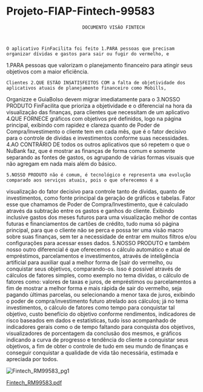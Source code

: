 # 								Projeto-FIAP-Fintech-99583

								DOCUMENTO VISÃO FINTECH



	O aplicativo FinFacilita foi feito 1.PARA pessoas que precisam organizar dívidas e gastos para sair ou fugir do vermelho, e 
 1.PARA pessoas que valorizam o planejamento financeiro para atingir seus objetivos com a maior eficiência.

	Clientes 2.QUE ESTÃO INSATISFEITOS COM a falta de objetividade dos aplicativos atuais de planejamento financeiro como Mobills,
 Organizze e GuiaBolso devem migrar imediatamente para o 3.NOSSO PRODUTO FinFacilita que prioriza a objetividade e o diferencial na hora
 da visualização das finanças, para clientes que necessitam de um aplicativo 4.QUE FORNECE gráficos com objetivos pré definidos, logo na
 página principal, exibindo com rapidez e clareza quanto de Poder de Compra/Investimento o cliente tem em cada mês, que é o fator decisivo
 para o controle de dívidas e investimentos conforme suas necessidades. 4.AO CONTRÁRIO DE todos os outros aplicativos que só repetem o
 que o NuBank faz, que é mostrar as finanças de forma comum e somente separando as fontes de gastos, os agrupando de várias formas visuais
 que não agregam em nada mais além do básico.

	5.NOSSO PRODUTO não é comum, é tecnológico e representa uma evolução comparado aos serviços atuais, pois o que oferecemos é a 
 visualização do fator decisivo para controle tanto de dívidas, quanto de investimentos, como fonte principal da geração de gráficos e 
 tabelas. Fator esse que chamamos de Poder de Compra/Investimento, que é calculado através da subtração entre os gastos e ganhos do cliente.
 Exibindo inclusive gastos dos meses futuros para uma visualização melhor de contas futuras e financiamentos de cartões de crédito, tudo
 numa só página principal, para que o cliente não se perca e possa ter uma visão macro sobre suas finanças, sem ter a necessidade de entrar
 em muitos filtros e/ou configurações para acessar esses dados. 5.NOSSO PRODUTO e também nosso outro diferencial é que oferecemos o cálculo
 automático e atual de empréstimos, parcelamentos e investimentos, através de inteligência artificial para auxiliar qual a melhor forma de 
 [sair do vermelho, ou conquistar seus objetivos, comparando-os. Isso é possível através de cálculos de fatores simples, como exemplo no tema
 dívidas, o cálculo de fatores como: valores de taxas e juros, de empréstimos ou parcelamentos a fim de mostrar a melhor forma e mais rápida 
 de sair do vermelho, seja pagando últimas parcelas, ou selecionando a menor taxa de juros, exibindo o poder de compra/investimento futuro 
 atrelado aos cálculos; já no tema investimentos, o cálculo de fatores como tempo para conquistar tal objetivo, custo benefício do objetivo 
 conforme rendimentos, indicadores de risco baseados em dados e estatísticas, tudo isso acompanhado de indicadores gerais como o de tempo 
 faltando para conquista dos objetivos, visualizadores de porcentagem da conclusão dos mesmos, e gráficos indicando a curva de progresso e 
 tendência do cliente a conquistar seus objetivos, a fim de obter o controle de tudo em seu mundo de finanças e conseguir conquistar a 
 qualidade de vida tão necessária, estimada e apreciada por todos.


 
![Fintech_RM99583_pg1](https://github.com/rodrigopazian/Projeto-FIAP-Fintech-99583/assets/109311576/4afc8ddf-56fd-442d-9623-4ab1b77ac7db)


 

[Fintech_RM99583.pdf](https://github.com/rodrigopazian/Projeto-FIAP-Fintech-99583/files/11995280/Fintech_RM99583.pdf)
